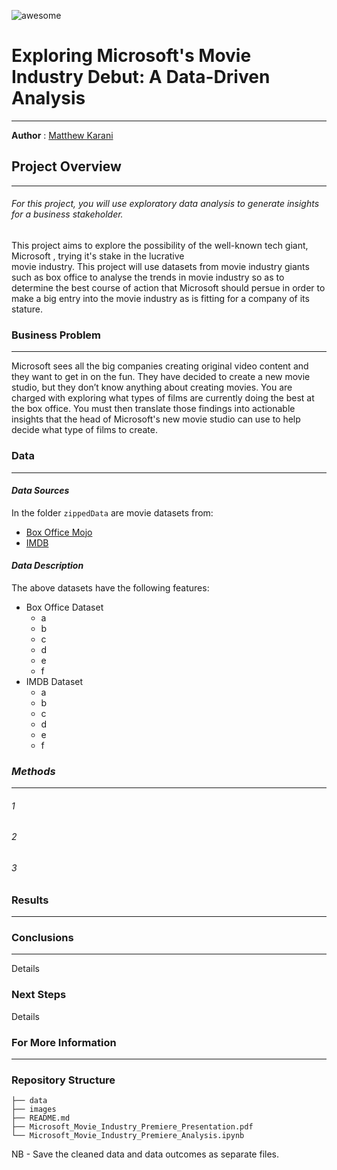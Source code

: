 

![awesome](https://encrypted-tbn0.gstatic.com/images?q=tbn:ANd9GcTNs-DFos-cOiT0uqFtGIw4Hn7gWPPYPH5iiYd9JgnF&s)


# Exploring Microsoft's Movie Industry Debut: A Data-Driven Analysis


---


**Author** : [Matthew Karani](mailto:mkmkarani@gmail.com)



## Project Overview


---

###### For this project, you will use exploratory data analysis to generate insights for a business stakeholder.
This project aims to explore the possibility of the well-known tech giant, Microsoft , trying it's stake in the lucrative  
movie industry. This project will use datasets from movie industry giants such as box office to analyse the trends in 
movie industry so as to determine the best course of action that Microsoft 
should persue in order to make a big entry into the movie industry as is fitting
for a company of its stature.


### Business Problem


---

Microsoft sees all the big companies creating original video content and they want to get in on the fun. They have decided to create a new movie studio, but they don’t know anything about creating movies. You are charged with exploring what types of films are currently doing the best at the box office. You must then translate those findings into actionable insights that the head of Microsoft's new movie studio can use to help decide what type of films to create.


 



### Data


---

#### *Data Sources*

In the folder `zippedData` are movie datasets from:

* [Box Office Mojo](https://www.boxofficemojo.com/)
* [IMDB](https://www.imdb.com/)

#### *Data Description*

The above datasets have the following features: 

* Box Office Dataset
    * a                         
    * b
    * c
    * d
    * e
    * f
* IMDB Dataset
    * a
    * b
    * c
    * d
    * e
    * f



### *Methods*


---

###### 1
###### 2 
###### 3


### Results


---


### Conclusions


---
Details
### Next Steps

Details

### For More Information


---



### Repository Structure

```
├── data
├── images
├── README.md
├── Microsoft_Movie_Industry_Premiere_Presentation.pdf
└── Microsoft_Movie_Industry_Premiere_Analysis.ipynb
```


NB - Save the cleaned data and data outcomes as separate
     files.